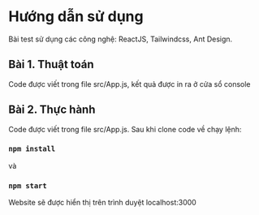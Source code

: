 # Hướng dẫn sử dụng

Bài test sử dụng các công nghệ: ReactJS, Tailwindcss, Ant Design.

## Bài 1. Thuật toán

Code được viết trong file src/App.js, kết quả được in ra ở cửa sổ console

## Bài 2. Thực hành

Code được viết trong file src/App.js.
Sau khi clone code về chạy lệnh:

### `npm install`

và

### `npm start`

Website sẽ được hiển thị trên trình duyệt localhost:3000
